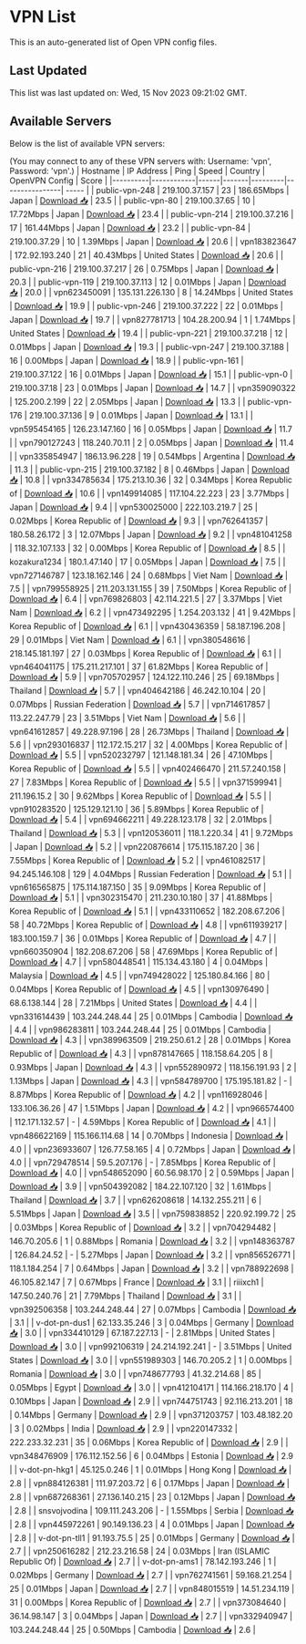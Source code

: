 # VPN List

This is an auto-generated list of Open VPN config files.

## Last Updated

This list was last updated on: Wed, 15 Nov 2023 09:21:02 GMT.

## Available Servers

Below is the list of available VPN servers:

(You may connect to any of these VPN servers with: Username: 'vpn', Password: 'vpn'.)
| Hostname | IP Address | Ping | Speed | Country | OpenVPN Config | Score |
|----------|------------|------|-------|---------|----------------| ----- |
| public-vpn-248 | 219.100.37.157 | 23 | 186.65Mbps | Japan | [Download 📥](./configs/server_0_JP.ovpn) | 23.5 |
| public-vpn-80 | 219.100.37.65 | 10 | 17.72Mbps | Japan | [Download 📥](./configs/server_1_JP.ovpn) | 23.4 |
| public-vpn-214 | 219.100.37.216 | 17 | 161.44Mbps | Japan | [Download 📥](./configs/server_2_JP.ovpn) | 23.2 |
| public-vpn-84 | 219.100.37.29 | 10 | 1.39Mbps | Japan | [Download 📥](./configs/server_3_JP.ovpn) | 20.6 |
| vpn183823647 | 172.92.193.240 | 21 | 40.43Mbps | United States | [Download 📥](./configs/server_4_US.ovpn) | 20.6 |
| public-vpn-216 | 219.100.37.217 | 26 | 0.75Mbps | Japan | [Download 📥](./configs/server_5_JP.ovpn) | 20.3 |
| public-vpn-119 | 219.100.37.113 | 12 | 0.01Mbps | Japan | [Download 📥](./configs/server_6_JP.ovpn) | 20.0 |
| vpn623450091 | 135.131.226.130 | 8 | 14.24Mbps | United States | [Download 📥](./configs/server_7_US.ovpn) | 19.9 |
| public-vpn-246 | 219.100.37.222 | 22 | 0.01Mbps | Japan | [Download 📥](./configs/server_8_JP.ovpn) | 19.7 |
| vpn827781713 | 104.28.200.94 | 1 | 1.74Mbps | United States | [Download 📥](./configs/server_9_US.ovpn) | 19.4 |
| public-vpn-221 | 219.100.37.218 | 12 | 0.01Mbps | Japan | [Download 📥](./configs/server_10_JP.ovpn) | 19.3 |
| public-vpn-247 | 219.100.37.188 | 16 | 0.00Mbps | Japan | [Download 📥](./configs/server_11_JP.ovpn) | 18.9 |
| public-vpn-161 | 219.100.37.122 | 16 | 0.01Mbps | Japan | [Download 📥](./configs/server_12_JP.ovpn) | 15.1 |
| public-vpn-0 | 219.100.37.18 | 23 | 0.01Mbps | Japan | [Download 📥](./configs/server_13_JP.ovpn) | 14.7 |
| vpn359090322 | 125.200.2.199 | 22 | 2.05Mbps | Japan | [Download 📥](./configs/server_14_JP.ovpn) | 13.3 |
| public-vpn-176 | 219.100.37.136 | 9 | 0.01Mbps | Japan | [Download 📥](./configs/server_15_JP.ovpn) | 13.1 |
| vpn595454165 | 126.23.147.160 | 16 | 0.05Mbps | Japan | [Download 📥](./configs/server_16_JP.ovpn) | 11.7 |
| vpn790127243 | 118.240.70.11 | 2 | 0.05Mbps | Japan | [Download 📥](./configs/server_17_JP.ovpn) | 11.4 |
| vpn335854947 | 186.13.96.228 | 19 | 0.54Mbps | Argentina | [Download 📥](./configs/server_18_AR.ovpn) | 11.3 |
| public-vpn-215 | 219.100.37.182 | 8 | 0.46Mbps | Japan | [Download 📥](./configs/server_19_JP.ovpn) | 10.8 |
| vpn334785634 | 175.213.10.36 | 32 | 0.34Mbps | Korea Republic of | [Download 📥](./configs/server_20_KR.ovpn) | 10.6 |
| vpn149914085 | 117.104.22.223 | 23 | 3.77Mbps | Japan | [Download 📥](./configs/server_21_JP.ovpn) | 9.4 |
| vpn530025000 | 222.103.219.7 | 25 | 0.02Mbps | Korea Republic of | [Download 📥](./configs/server_22_KR.ovpn) | 9.3 |
| vpn762641357 | 180.58.26.172 | 3 | 12.07Mbps | Japan | [Download 📥](./configs/server_23_JP.ovpn) | 9.2 |
| vpn481041258 | 118.32.107.133 | 32 | 0.00Mbps | Korea Republic of | [Download 📥](./configs/server_24_KR.ovpn) | 8.5 |
| kozakura1234 | 180.1.47.140 | 17 | 0.05Mbps | Japan | [Download 📥](./configs/server_25_JP.ovpn) | 7.5 |
| vpn727146787 | 123.18.162.146 | 24 | 0.68Mbps | Viet Nam | [Download 📥](./configs/server_26_VN.ovpn) | 7.5 |
| vpn799558925 | 211.203.131.155 | 39 | 7.50Mbps | Korea Republic of | [Download 📥](./configs/server_27_KR.ovpn) | 6.4 |
| vpn769826803 | 42.114.221.5 | 27 | 3.37Mbps | Viet Nam | [Download 📥](./configs/server_28_VN.ovpn) | 6.2 |
| vpn473492295 | 1.254.203.132 | 41 | 9.42Mbps | Korea Republic of | [Download 📥](./configs/server_29_KR.ovpn) | 6.1 |
| vpn430436359 | 58.187.196.208 | 29 | 0.01Mbps | Viet Nam | [Download 📥](./configs/server_30_VN.ovpn) | 6.1 |
| vpn380548616 | 218.145.181.197 | 27 | 0.03Mbps | Korea Republic of | [Download 📥](./configs/server_31_KR.ovpn) | 6.1 |
| vpn464041175 | 175.211.217.101 | 37 | 61.82Mbps | Korea Republic of | [Download 📥](./configs/server_32_KR.ovpn) | 5.9 |
| vpn705702957 | 124.122.110.246 | 25 | 69.18Mbps | Thailand | [Download 📥](./configs/server_33_TH.ovpn) | 5.7 |
| vpn404642186 | 46.242.10.104 | 20 | 0.07Mbps | Russian Federation | [Download 📥](./configs/server_34_RU.ovpn) | 5.7 |
| vpn714617857 | 113.22.247.79 | 23 | 3.51Mbps | Viet Nam | [Download 📥](./configs/server_35_VN.ovpn) | 5.6 |
| vpn641612857 | 49.228.97.196 | 28 | 26.73Mbps | Thailand | [Download 📥](./configs/server_36_TH.ovpn) | 5.6 |
| vpn293016837 | 112.172.15.217 | 32 | 4.00Mbps | Korea Republic of | [Download 📥](./configs/server_37_KR.ovpn) | 5.5 |
| vpn520232797 | 121.148.181.34 | 26 | 47.10Mbps | Korea Republic of | [Download 📥](./configs/server_38_KR.ovpn) | 5.5 |
| vpn402466470 | 211.57.240.158 | 27 | 7.83Mbps | Korea Republic of | [Download 📥](./configs/server_39_KR.ovpn) | 5.5 |
| vpn371599941 | 211.196.15.2 | 30 | 9.62Mbps | Korea Republic of | [Download 📥](./configs/server_40_KR.ovpn) | 5.5 |
| vpn910283520 | 125.129.121.10 | 36 | 5.89Mbps | Korea Republic of | [Download 📥](./configs/server_41_KR.ovpn) | 5.4 |
| vpn694662211 | 49.228.123.178 | 32 | 2.01Mbps | Thailand | [Download 📥](./configs/server_42_TH.ovpn) | 5.3 |
| vpn120536011 | 118.1.220.34 | 41 | 9.72Mbps | Japan | [Download 📥](./configs/server_43_JP.ovpn) | 5.2 |
| vpn220876614 | 175.115.187.20 | 36 | 7.55Mbps | Korea Republic of | [Download 📥](./configs/server_44_KR.ovpn) | 5.2 |
| vpn461082517 | 94.245.146.108 | 129 | 4.04Mbps | Russian Federation | [Download 📥](./configs/server_45_RU.ovpn) | 5.1 |
| vpn616565875 | 175.114.187.150 | 35 | 9.09Mbps | Korea Republic of | [Download 📥](./configs/server_46_KR.ovpn) | 5.1 |
| vpn302315470 | 211.230.10.180 | 37 | 41.88Mbps | Korea Republic of | [Download 📥](./configs/server_47_KR.ovpn) | 5.1 |
| vpn433110652 | 182.208.67.206 | 58 | 40.72Mbps | Korea Republic of | [Download 📥](./configs/server_48_KR.ovpn) | 4.8 |
| vpn611939217 | 183.100.159.7 | 36 | 0.01Mbps | Korea Republic of | [Download 📥](./configs/server_49_KR.ovpn) | 4.7 |
| vpn660350904 | 182.208.67.206 | 58 | 47.69Mbps | Korea Republic of | [Download 📥](./configs/server_50_KR.ovpn) | 4.7 |
| vpn580448541 | 115.134.43.180 | 4 | 0.04Mbps | Malaysia | [Download 📥](./configs/server_51_MY.ovpn) | 4.5 |
| vpn749428022 | 125.180.84.166 | 80 | 0.04Mbps | Korea Republic of | [Download 📥](./configs/server_52_KR.ovpn) | 4.5 |
| vpn130976490 | 68.6.138.144 | 28 | 7.21Mbps | United States | [Download 📥](./configs/server_53_US.ovpn) | 4.4 |
| vpn331614439 | 103.244.248.44 | 25 | 0.01Mbps | Cambodia | [Download 📥](./configs/server_54_KH.ovpn) | 4.4 |
| vpn986283811 | 103.244.248.44 | 25 | 0.01Mbps | Cambodia | [Download 📥](./configs/server_55_KH.ovpn) | 4.3 |
| vpn389963509 | 219.250.61.2 | 28 | 0.01Mbps | Korea Republic of | [Download 📥](./configs/server_56_KR.ovpn) | 4.3 |
| vpn878147665 | 118.158.64.205 | 8 | 0.93Mbps | Japan | [Download 📥](./configs/server_57_JP.ovpn) | 4.3 |
| vpn552890972 | 118.156.191.93 | 2 | 1.13Mbps | Japan | [Download 📥](./configs/server_58_JP.ovpn) | 4.3 |
| vpn584789700 | 175.195.181.82 | - | 8.87Mbps | Korea Republic of | [Download 📥](./configs/server_59_KR.ovpn) | 4.2 |
| vpn116928046 | 133.106.36.26 | 47 | 1.51Mbps | Japan | [Download 📥](./configs/server_60_JP.ovpn) | 4.2 |
| vpn966574400 | 112.171.132.57 | - | 4.59Mbps | Korea Republic of | [Download 📥](./configs/server_61_KR.ovpn) | 4.1 |
| vpn486622169 | 115.166.114.68 | 14 | 0.70Mbps | Indonesia | [Download 📥](./configs/server_62_ID.ovpn) | 4.0 |
| vpn236933607 | 126.77.58.165 | 4 | 0.72Mbps | Japan | [Download 📥](./configs/server_63_JP.ovpn) | 4.0 |
| vpn729478514 | 59.5.207.176 | - | 7.85Mbps | Korea Republic of | [Download 📥](./configs/server_64_KR.ovpn) | 4.0 |
| vpn548652090 | 60.56.98.170 | 2 | 0.59Mbps | Japan | [Download 📥](./configs/server_65_JP.ovpn) | 3.9 |
| vpn504392082 | 184.22.107.120 | 32 | 1.61Mbps | Thailand | [Download 📥](./configs/server_66_TH.ovpn) | 3.7 |
| vpn626208618 | 14.132.255.211 | 6 | 5.51Mbps | Japan | [Download 📥](./configs/server_67_JP.ovpn) | 3.5 |
| vpn759838852 | 220.92.199.72 | 25 | 0.03Mbps | Korea Republic of | [Download 📥](./configs/server_68_KR.ovpn) | 3.2 |
| vpn704294482 | 146.70.205.6 | 1 | 0.88Mbps | Romania | [Download 📥](./configs/server_69_RO.ovpn) | 3.2 |
| vpn148363787 | 126.84.24.52 | - | 5.27Mbps | Japan | [Download 📥](./configs/server_70_JP.ovpn) | 3.2 |
| vpn856526771 | 118.1.184.254 | 7 | 0.64Mbps | Japan | [Download 📥](./configs/server_71_JP.ovpn) | 3.2 |
| vpn788922698 | 46.105.82.147 | 7 | 0.67Mbps | France | [Download 📥](./configs/server_72_FR.ovpn) | 3.1 |
| riiixch1 | 147.50.240.76 | 21 | 7.79Mbps | Thailand | [Download 📥](./configs/server_73_TH.ovpn) | 3.1 |
| vpn392506358 | 103.244.248.44 | 27 | 0.07Mbps | Cambodia | [Download 📥](./configs/server_74_KH.ovpn) | 3.1 |
| v-dot-pn-dus1 | 62.133.35.246 | 3 | 0.04Mbps | Germany | [Download 📥](./configs/server_75_DE.ovpn) | 3.0 |
| vpn334410129 | 67.187.227.13 | - | 2.81Mbps | United States | [Download 📥](./configs/server_76_US.ovpn) | 3.0 |
| vpn992106319 | 24.214.192.241 | - | 3.51Mbps | United States | [Download 📥](./configs/server_77_US.ovpn) | 3.0 |
| vpn551989303 | 146.70.205.2 | 1 | 0.00Mbps | Romania | [Download 📥](./configs/server_78_RO.ovpn) | 3.0 |
| vpn748677793 | 41.32.214.68 | 85 | 0.05Mbps | Egypt | [Download 📥](./configs/server_79_EG.ovpn) | 3.0 |
| vpn412104171 | 114.166.218.170 | 4 | 0.10Mbps | Japan | [Download 📥](./configs/server_80_JP.ovpn) | 2.9 |
| vpn744751743 | 92.116.213.201 | 18 | 0.14Mbps | Germany | [Download 📥](./configs/server_81_DE.ovpn) | 2.9 |
| vpn371203757 | 103.48.182.20 | 3 | 0.02Mbps | India | [Download 📥](./configs/server_82_IN.ovpn) | 2.9 |
| vpn220147332 | 222.233.32.231 | 35 | 0.06Mbps | Korea Republic of | [Download 📥](./configs/server_83_KR.ovpn) | 2.9 |
| vpn348476909 | 176.112.152.56 | 6 | 0.04Mbps | Estonia | [Download 📥](./configs/server_84_EE.ovpn) | 2.9 |
| v-dot-pn-hkg1 | 45.125.0.246 | 1 | 0.01Mbps | Hong Kong | [Download 📥](./configs/server_85_HK.ovpn) | 2.8 |
| vpn884126381 | 111.97.203.72 | 6 | 0.17Mbps | Japan | [Download 📥](./configs/server_86_JP.ovpn) | 2.8 |
| vpn687268361 | 27.136.140.215 | 23 | 0.12Mbps | Japan | [Download 📥](./configs/server_87_JP.ovpn) | 2.8 |
| snsvojvodina | 109.111.243.206 | - | 1.55Mbps | Serbia | [Download 📥](./configs/server_88_RS.ovpn) | 2.8 |
| vpn445972261 | 90.149.136.23 | 4 | 0.01Mbps | Japan | [Download 📥](./configs/server_89_JP.ovpn) | 2.8 |
| v-dot-pn-tll1 | 91.193.75.5 | 25 | 0.01Mbps | Germany | [Download 📥](./configs/server_90_DE.ovpn) | 2.7 |
| vpn250616282 | 212.23.216.58 | 24 | 0.03Mbps | Iran (ISLAMIC Republic Of) | [Download 📥](./configs/server_91_IR.ovpn) | 2.7 |
| v-dot-pn-ams1 | 78.142.193.246 | 1 | 0.02Mbps | Germany | [Download 📥](./configs/server_92_DE.ovpn) | 2.7 |
| vpn762741561 | 59.168.21.254 | 25 | 0.01Mbps | Japan | [Download 📥](./configs/server_93_JP.ovpn) | 2.7 |
| vpn848015519 | 14.51.234.119 | 31 | 0.00Mbps | Korea Republic of | [Download 📥](./configs/server_94_KR.ovpn) | 2.7 |
| vpn373084640 | 36.14.98.147 | 3 | 0.04Mbps | Japan | [Download 📥](./configs/server_95_JP.ovpn) | 2.7 |
| vpn332940947 | 103.244.248.44 | 25 | 0.50Mbps | Cambodia | [Download 📥](./configs/server_96_KH.ovpn) | 2.6 |
